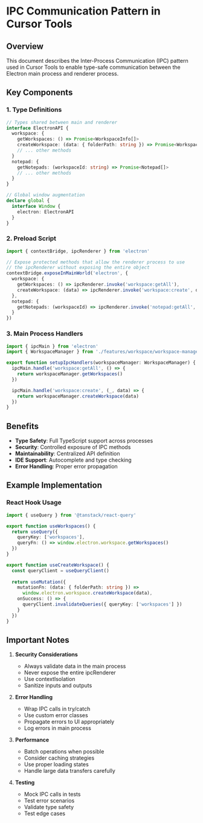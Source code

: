 # IPC Communication Pattern in Cursor Tools

## Overview

This document describes the Inter-Process Communication (IPC) pattern used in Cursor Tools to enable type-safe communication between the Electron main process and renderer process.

## Key Components

### 1. Type Definitions

```typescript
// Types shared between main and renderer
interface ElectronAPI {
  workspace: {
    getWorkspaces: () => Promise<WorkspaceInfo[]>
    createWorkspace: (data: { folderPath: string }) => Promise<WorkspaceInfo>
    // ... other methods
  }
  notepad: {
    getNotepads: (workspaceId: string) => Promise<Notepad[]>
    // ... other methods
  }
}

// Global window augmentation
declare global {
  interface Window {
    electron: ElectronAPI
  }
}
```

### 2. Preload Script

```typescript
import { contextBridge, ipcRenderer } from 'electron'

// Expose protected methods that allow the renderer process to use
// the ipcRenderer without exposing the entire object
contextBridge.exposeInMainWorld('electron', {
  workspace: {
    getWorkspaces: () => ipcRenderer.invoke('workspace:getAll'),
    createWorkspace: (data) => ipcRenderer.invoke('workspace:create', data)
  },
  notepad: {
    getNotepads: (workspaceId) => ipcRenderer.invoke('notepad:getAll', workspaceId)
  }
})
```

### 3. Main Process Handlers

```typescript
import { ipcMain } from 'electron'
import { WorkspaceManager } from './features/workspace/workspace-manager'

export function setupIpcHandlers(workspaceManager: WorkspaceManager) {
  ipcMain.handle('workspace:getAll', () => {
    return workspaceManager.getWorkspaces()
  })

  ipcMain.handle('workspace:create', (_, data) => {
    return workspaceManager.createWorkspace(data)
  })
}
```

## Benefits

- **Type Safety**: Full TypeScript support across processes
- **Security**: Controlled exposure of IPC methods
- **Maintainability**: Centralized API definition
- **IDE Support**: Autocomplete and type checking
- **Error Handling**: Proper error propagation

## Example Implementation

### React Hook Usage

```typescript
import { useQuery } from '@tanstack/react-query'

export function useWorkspaces() {
  return useQuery({
    queryKey: ['workspaces'],
    queryFn: () => window.electron.workspace.getWorkspaces()
  })
}

export function useCreateWorkspace() {
  const queryClient = useQueryClient()
  
  return useMutation({
    mutationFn: (data: { folderPath: string }) => 
      window.electron.workspace.createWorkspace(data),
    onSuccess: () => {
      queryClient.invalidateQueries({ queryKey: ['workspaces'] })
    }
  })
}
```

## Important Notes

1. **Security Considerations**
   - Always validate data in the main process
   - Never expose the entire ipcRenderer
   - Use contextIsolation
   - Sanitize inputs and outputs

2. **Error Handling**
   - Wrap IPC calls in try/catch
   - Use custom error classes
   - Propagate errors to UI appropriately
   - Log errors in main process

3. **Performance**
   - Batch operations when possible
   - Consider caching strategies
   - Use proper loading states
   - Handle large data transfers carefully

4. **Testing**
   - Mock IPC calls in tests
   - Test error scenarios
   - Validate type safety
   - Test edge cases
